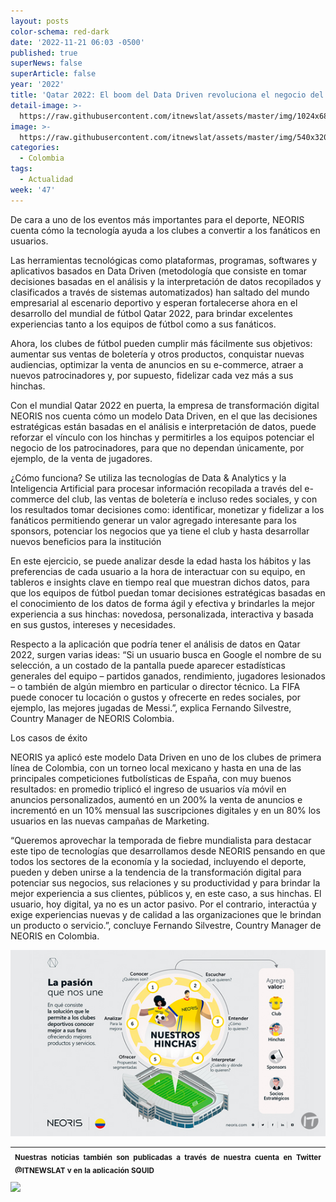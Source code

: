 ```yaml
---
layout: posts
color-schema: red-dark
date: '2022-11-21 06:03 -0500'
published: true
superNews: false
superArticle: false
year: '2022'
title: 'Qatar 2022: El boom del Data Driven revoluciona el negocio del fútbol '
detail-image: >-
  https://raw.githubusercontent.com/itnewslat/assets/master/img/1024x680/neoris-co-g.jpg
image: >-
  https://raw.githubusercontent.com/itnewslat/assets/master/img/540x320/neoris-co-p.jpg
categories:
  - Colombia
tags:
  - Actualidad
week: '47'
---
```

De cara a uno de los eventos más importantes para el deporte, NEORIS cuenta cómo la tecnología ayuda a los clubes a convertir a los fanáticos en usuarios. 

Las herramientas tecnológicas como plataformas, programas, softwares y aplicativos basados en Data Driven (metodología que consiste en tomar decisiones basadas en el análisis y la interpretación de datos recopilados y clasificados a través de sistemas automatizados) han saltado del mundo empresarial al escenario deportivo y esperan fortalecerse ahora en el desarrollo del mundial de fútbol Qatar 2022, para brindar excelentes experiencias tanto a los equipos de fútbol como a sus fanáticos. 

Ahora, los clubes de fútbol pueden cumplir más fácilmente sus objetivos: aumentar sus ventas de boletería y otros productos, conquistar nuevas audiencias, optimizar la venta de anuncios en su e-commerce, atraer a nuevos patrocinadores y, por supuesto, fidelizar cada vez más a sus hinchas.  

Con el mundial Qatar 2022 en puerta, la empresa de transformación digital NEORIS nos cuenta cómo un modelo Data Driven, en el que las decisiones estratégicas están basadas en el análisis e interpretación de datos, puede reforzar el vínculo con los hinchas y permitirles a los equipos potenciar el negocio de los patrocinadores, para que no dependan únicamente, por ejemplo, de la venta de jugadores. 

¿Cómo funciona? Se utiliza las tecnologías de Data & Analytics y la Inteligencia Artificial para procesar información recopilada a través del e-commerce del club, las ventas de boletería e incluso redes sociales, y con los resultados tomar decisiones como: identificar, monetizar y fidelizar a los fanáticos permitiendo generar un valor agregado interesante para los sponsors, potenciar los negocios que ya tiene el club y hasta desarrollar nuevos beneficios para la institución 

En este ejercicio, se puede analizar desde la edad hasta los hábitos y las preferencias de cada usuario a la hora de interactuar con su equipo, en tableros e insights clave en tiempo real que muestran dichos datos, para que los equipos de fútbol puedan tomar decisiones estratégicas basadas en el conocimiento de los datos de forma ágil y efectiva y brindarles la mejor experiencia a sus hinchas: novedosa, personalizada, interactiva y basada en sus gustos, intereses y necesidades. 

Respecto a la aplicación que podría tener el análisis de datos en Qatar 2022, surgen varias ideas: “Si un usuario busca en Google el nombre de su selección, a un costado de la pantalla puede aparecer estadísticas generales del equipo – partidos ganados, rendimiento, jugadores lesionados – o también de algún miembro en particular o director técnico. La FIFA puede conocer tu locación o gustos y ofrecerte en redes sociales, por ejemplo, las mejores jugadas de Messi.”, explica Fernando Silvestre, Country Manager de NEORIS Colombia. 

Los casos de éxito 

NEORIS ya aplicó este modelo Data Driven en uno de los clubes de primera línea de Colombia, con un torneo local mexicano y hasta en una de las principales competiciones futbolísticas de España, con muy buenos resultados: en promedio triplicó el ingreso de usuarios vía móvil en anuncios personalizados, aumentó en un 200% la venta de anuncios e incrementó en un 10% mensual las suscripciones digitales y en un 80% los usuarios en las nuevas campañas de Marketing. 

“Queremos aprovechar la temporada de fiebre mundialista para destacar este tipo de tecnologías que desarrollamos desde NEORIS pensando en que todos los sectores de la economía y la sociedad, incluyendo el deporte, pueden y deben unirse a la tendencia de la transformación digital para potenciar sus negocios, sus relaciones y su productividad y para brindar la mejor experiencia a sus clientes, públicos y, en este caso, a sus hinchas. El usuario, hoy digital, ya no es un actor pasivo. Por el contrario, interactúa y exige experiencias nuevas y de calidad a las organizaciones que le brindan un producto o servicio.”, concluye Fernando Silvestre, Country Manager de NEORIS en Colombia. 

![](https://raw.githubusercontent.com/itnewslat/assets/master/img/540x320/neoris-co-p.jpg)

<table style="height: 42px;" width="569">
<tbody>
<tr>
<td style="text-align: justify;"><sub><strong>Nuestras noticias también son publicadas a través de nuestra cuenta en Twitter <a href="https://twitter.com/itnewslat?lang=es">@ITNEWSLAT</a> y en la aplicación <a href="https://squidapp.co/en/">SQUID</a></strong></sub></td>
</tr>
</tbody>
</table>

<img src="https://tracker.metricool.com/c3po.jpg?hash=56f88a41e39ab42c063cc51676587a04"/>